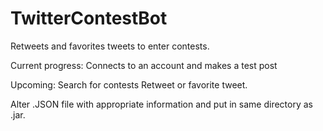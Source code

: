 # TwitterContestBot
Retweets and favorites tweets to enter contests.

Current progress: Connects to an account and makes a test post

Upcoming: Search for contests
Retweet or favorite tweet.


Alter .JSON file with appropriate information and put in same directory as .jar.
